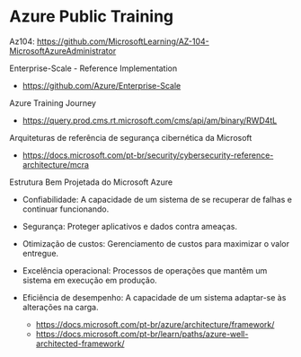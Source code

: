 # Azure Public Training

Az104: https://github.com/MicrosoftLearning/AZ-104-MicrosoftAzureAdministrator

Enterprise-Scale - Reference Implementation

- https://github.com/Azure/Enterprise-Scale

Azure Training Journey

- https://query.prod.cms.rt.microsoft.com/cms/api/am/binary/RWD4tL

Arquiteturas de referência de segurança cibernética da Microsoft

- https://docs.microsoft.com/pt-br/security/cybersecurity-reference-architecture/mcra

Estrutura Bem Projetada do Microsoft Azure

* Confiabilidade: A capacidade de um sistema de se recuperar de falhas e continuar funcionando.
- Segurança: Proteger aplicativos e dados contra ameaças.
- Otimização de custos: Gerenciamento de custos para maximizar o valor entregue.
- Excelência operacional: Processos de operações que mantêm um sistema em execução em produção.
- Eficiência de desempenho: A capacidade de um sistema adaptar-se às alterações na carga.

  - https://docs.microsoft.com/pt-br/azure/architecture/framework/
  - https://docs.microsoft.com/pt-br/learn/paths/azure-well-architected-framework/
